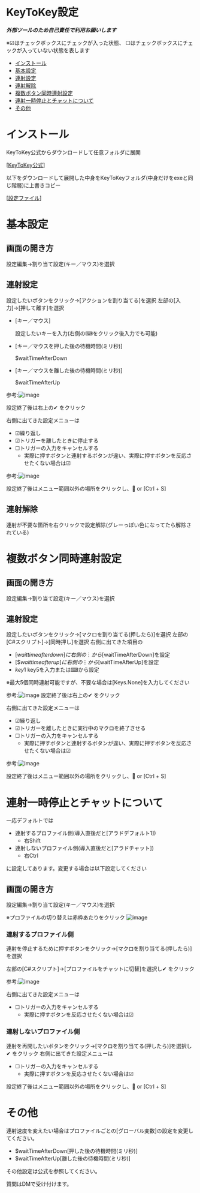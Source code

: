 
# KeyToKey設定
***外部ツールのため自己責任で利用お願いします***

※☑はチェックボックスにチェックが入った状態、
☐はチェックボックスにチェックが入っていない状態を表します

- [インストール](#インストール)
- [基本設定](#基本設定)
- [連射設定](#連射設定)
- [連射解除](#連射解除)
- [複数ボタン同時連射設定](#複数ボタン同時連射設定)
- [連射一時停止とチャットについて](#連射一時停止とチャットについて)
- [その他](#その他)

# インストール

KeyToKey公式からダウンロードして任意フォルダに展開

[[KeyToKey公式](https://keytokey-dev.net/)]

以下をダウンロードして展開した中身をKeyToKeyフォルダ(中身だけをexeと同じ階層)に上書きコピー

[[設定ファイル](https://drive.google.com/file/d/1CDrxQNX7IypOrfYrrMPvIrA7vApyvmdb/view)]

# 基本設定
## 画面の開き方
  設定編集→割り当て設定(キー／マウス)を選択

## 連射設定
  設定したいボタンをクリック→[アクションを割り当てる]を選択
  左部の[入力]→[押して離す]を選択
 - [キー／マウス]
   
   設定したいキーを入力(右側の⌨をクリック後入力でも可能)
 - [キー／マウスを押した後の待機時間(ミリ秒)]

   $waitTimeAfterDown
 - [キー／マウスを離した後の待機時間(ミリ秒)]

   $waitTimeAfterUp

参考:![image](https://github.com/syhwi/syhwi/assets/152038892/f8d14dd0-77dd-4f68-880d-c428916642a3)

  設定終了後は右上の✔ をクリック
  
  右側に出てきた設定メニューは
 
  - ☑繰り返し
  - ☑トリガーを離したときに停止する
  - ☐トリガーの入力をキャンセルする
      - 実際に押すボタンと連射するボタンが違い、実際に押すボタンを反応させたくない場合は☑

参考:![image](https://github.com/syhwi/syhwi/assets/152038892/c8d0f14f-a7c4-42d9-9868-a14f4a9346c1)

  設定終了後はメニュー範囲以外の場所をクリックし、💾 or [Ctrl + S]
   
## 連射解除
連射が不要な箇所を右クリックで設定解除(グレーっぽい色になってたら解除されている)


# 複数ボタン同時連射設定
## 画面の開き方
 設定編集→割り当て設定(キー／マウス)を選択
## 連射設定
 設定したいボタンをクリック→[マクロを割り当てる(押したら)]を選択
 左部の[C#スクリプト]→[同時押し]を選択
 右側に出てきた項目の
 - [$waittimeafterdown]に右側の︙から[$waitTimeAfterDown]を設定
 - [$$waittimeafterup]に右側の︙から[$waitTimeAfterUp]を設定
 - $key1~$key5を入力または⌨から設定
 
 ※最大5個同時連射可能ですが、不要な場合は[Keys.None]を入力してください
 
 参考:![image](https://github.com/syhwi/syhwi/assets/152038892/9944510f-b899-4481-b3af-f75a1826bc51)
 設定終了後は右上の✔ をクリック
 
 右側に出てきた設定メニューは
 
 - ☑繰り返し
 - ☑トリガーを離したときに実行中のマクロを終了させる
 - ☐トリガーの入力をキャンセルする
      - 実際に押すボタンと連射するボタンが違い、実際に押すボタンを反応させたくない場合は☑

参考:![image](https://github.com/syhwi/syhwi/assets/152038892/5c9bb605-3a49-4e0e-9365-9abc11b75632)



 設定終了後はメニュー範囲以外の場所をクリックし、💾 or [Ctrl + S]


# 連射一時停止とチャットについて
一応デフォルトでは
 - 連射するプロファイル側(導入直後だと[アラドデフォルト1])
    - 右Shift
 - 連射しないプロファイル側(導入直後だと[アラドチャット])
    - 右Ctrl
      
に設定してあります。変更する場合は以下設定してください
## 画面の開き方
 設定編集→割り当て設定(キー／マウス)を選択

 ※プロファイルの切り替えは赤枠あたりをクリック
 ![image](https://github.com/syhwi/syhwi/assets/152038892/2c5de415-bd14-4db2-b5e8-966a3bb92be0)

### 連射するプロファイル側
   
連射を停止するために押すボタンをクリック→[マクロを割り当てる(押したら)]を選択

左部の[C#スクリプト]→[プロファイルをチャットに切替]を選択し✔ をクリック

参考:![image](https://github.com/syhwi/syhwi/assets/152038892/798b32ef-ae72-484c-86b1-ec7c3e8bbd2f)


右側に出てきた設定メニューは
 - ☐トリガーの入力をキャンセルする
      - 実際に押すボタンを反応させたくない場合は☑
### 連射しないプロファイル側
   
連射を再開したいボタンをクリック→[マクロを割り当てる(押したら)]を選択し✔ をクリック
右側に出てきた設定メニューは
 - ☐トリガーの入力をキャンセルする
      - 実際に押すボタンを反応させたくない場合は☑
        
設定終了後はメニュー範囲以外の場所をクリックし、💾 or [Ctrl + S]

# その他
連射速度を変えたい場合はプロファイルごとの[グローバル変数]の設定を変更してください。
- $waitTimeAfterDown[押した後の待機時間(ミリ秒)]
- $waitTimeAfterUp[離した後の待機時間(ミリ秒)]

その他設定は公式を参照してください。

質問はDMで受け付けます。
